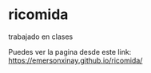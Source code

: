 # ricomida
trabajado en clases

Puedes ver la pagina desde este link: https://emersonxinay.github.io/ricomida/ 

